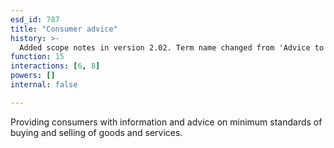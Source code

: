 ```yaml
---
esd_id: 787
title: "Consumer advice"
history: >-
  Added scope notes in version 2.02. Term name changed from 'Advice to consumers' to 'Consumer advice' in version 3.00.
function: 15
interactions: [6, 8]
powers: []
internal: false

---
```


Providing consumers with information and advice on minimum standards of buying and selling of goods and services.

